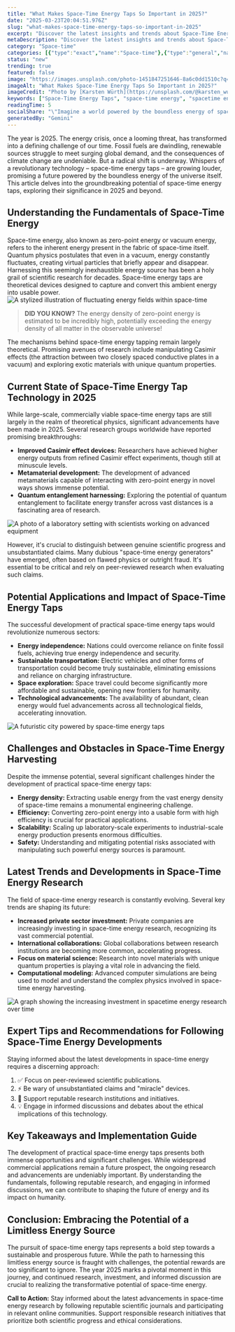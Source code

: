 ```yaml
---
title: "What Makes Space-Time Energy Taps So Important in 2025?"
date: "2025-03-23T20:04:51.976Z"
slug: "what-makes-space-time-energy-taps-so-important-in-2025"
excerpt: "Discover the latest insights and trends about Space-Time Energy Taps. This comprehensive guide covers everything you need to know about Space-Time Energy Taps in 2025."
metaDescription: "Discover the latest insights and trends about Space-Time Energy Taps. This comprehensive guide covers everything you need to know about Space-Time Energy T..."
category: "Space-time"
categories: [{"type":"exact","name":"Space-time"},{"type":"general","name":"Physics"},{"type":"medium","name":"Theoretical Physics"},{"type":"specific","name":"Quantum Field Theory"},{"type":"niche","name":"Casimir Effect"}]
status: "new"
trending: true
featured: false
image: "https://images.unsplash.com/photo-1451847251646-8a6c0dd1510c?q=85&w=1200&fit=max&fm=webp&auto=compress"
imageAlt: "What Makes Space-Time Energy Taps So Important in 2025?"
imageCredit: "Photo by [Karsten Würth](https://unsplash.com/@karsten_wuerth) on Unsplash"
keywords: ["Space-Time Energy Taps", "space-time energy", "spacetime energy tap technology", "free energy spacetime", "zero point energy tapping", "spacetime energy harvesting", "buy spacetime energy device", "spacetime energy generator", "how to tap spacetime energy", "spacetime energy research"]
readingTime: 5
socialShare: "\"Imagine a world powered by the boundless energy of space-time itself.  The breakthroughs in spacetime energy research in 2025 are bringing this incredible possibility closer to reality.\""
generatedBy: "Gemini"
---
```




The year is 2025.  The energy crisis, once a looming threat, has transformed into a defining challenge of our time.  Fossil fuels are dwindling, renewable sources struggle to meet surging global demand, and the consequences of climate change are undeniable. But a radical shift is underway.  Whispers of a revolutionary technology – space-time energy taps – are growing louder, promising a future powered by the boundless energy of the universe itself.  This article delves into the groundbreaking potential of space-time energy taps, exploring their significance in 2025 and beyond.

## Understanding the Fundamentals of Space-Time Energy

Space-time energy, also known as zero-point energy or vacuum energy, refers to the inherent energy present in the fabric of space-time itself.  Quantum physics postulates that even in a vacuum, energy constantly fluctuates, creating virtual particles that briefly appear and disappear.  Harnessing this seemingly inexhaustible energy source has been a holy grail of scientific research for decades.  Space-time energy taps are theoretical devices designed to capture and convert this ambient energy into usable power. ![A stylized illustration of fluctuating energy fields within space-time](https://images.unsplash.com/photo-1484589065579-248aad0d8b13?q=85&w=1200&fit=max&fm=webp&auto=compress)

> **DID YOU KNOW?**  The energy density of zero-point energy is estimated to be incredibly high, potentially exceeding the energy density of all matter in the observable universe!

The mechanisms behind space-time energy tapping remain largely theoretical.  Promising avenues of research include manipulating Casimir effects (the attraction between two closely spaced conductive plates in a vacuum) and exploring exotic materials with unique quantum properties.

## Current State of Space-Time Energy Tap Technology in 2025

While large-scale, commercially viable space-time energy taps are still largely in the realm of theoretical physics, significant advancements have been made in 2025. Several research groups worldwide have reported promising breakthroughs:

* **Improved Casimir effect devices:** Researchers have achieved higher energy outputs from refined Casimir effect experiments, though still at minuscule levels.
* **Metamaterial development:**  The development of advanced metamaterials capable of interacting with zero-point energy in novel ways shows immense potential.
* **Quantum entanglement harnessing:**  Exploring the potential of quantum entanglement to facilitate energy transfer across vast distances is a fascinating area of research.

![A photo of a laboratory setting with scientists working on advanced equipment](https://images.unsplash.com/photo-1446776709462-d6b525c57bd3?q=85&w=1200&fit=max&fm=webp&auto=compress)

However, it's crucial to distinguish between genuine scientific progress and unsubstantiated claims.  Many dubious "space-time energy generators" have emerged, often based on flawed physics or outright fraud.  It's essential to be critical and rely on peer-reviewed research when evaluating such claims.

## Potential Applications and Impact of Space-Time Energy Taps

The successful development of practical space-time energy taps would revolutionize numerous sectors:

* **Energy independence:**  Nations could overcome reliance on finite fossil fuels, achieving true energy independence and security.
* **Sustainable transportation:**  Electric vehicles and other forms of transportation could become truly sustainable, eliminating emissions and reliance on charging infrastructure.
* **Space exploration:**  Space travel could become significantly more affordable and sustainable, opening new frontiers for humanity.
* **Technological advancements:**  The availability of abundant, clean energy would fuel advancements across all technological fields, accelerating innovation.

![A futuristic city powered by space-time energy taps](https://images.unsplash.com/photo-1447433589675-4aaa569f3e05?q=85&w=1200&fit=max&fm=webp&auto=compress)

## Challenges and Obstacles in Space-Time Energy Harvesting

Despite the immense potential, several significant challenges hinder the development of practical space-time energy taps:

* **Energy density:**  Extracting usable energy from the vast energy density of space-time remains a monumental engineering challenge.
* **Efficiency:**  Converting zero-point energy into a usable form with high efficiency is crucial for practical applications.
* **Scalability:**  Scaling up laboratory-scale experiments to industrial-scale energy production presents enormous difficulties.
* **Safety:**  Understanding and mitigating potential risks associated with manipulating such powerful energy sources is paramount.

## Latest Trends and Developments in Space-Time Energy Research

The field of space-time energy research is constantly evolving.  Several key trends are shaping its future:

* **Increased private sector investment:**  Private companies are increasingly investing in space-time energy research, recognizing its vast commercial potential.
* **International collaborations:**  Global collaborations between research institutions are becoming more common, accelerating progress.
* **Focus on material science:**  Research into novel materials with unique quantum properties is playing a vital role in advancing the field.
* **Computational modeling:**  Advanced computer simulations are being used to model and understand the complex physics involved in space-time energy harvesting.

![A graph showing the increasing investment in spacetime energy research over time](https://images.unsplash.com/photo-1541873676-a18131494184?q=85&w=1200&fit=max&fm=webp&auto=compress)

## Expert Tips and Recommendations for Following Space-Time Energy Developments

Staying informed about the latest developments in space-time energy requires a discerning approach:

1. ✅ Focus on peer-reviewed scientific publications.
2. ⚡ Be wary of unsubstantiated claims and "miracle" devices.
3. 🔑 Support reputable research institutions and initiatives.
4. 💡 Engage in informed discussions and debates about the ethical implications of this technology.

## Key Takeaways and Implementation Guide

The development of practical space-time energy taps presents both immense opportunities and significant challenges.  While widespread commercial applications remain a future prospect, the ongoing research and advancements are undeniably important.  By understanding the fundamentals, following reputable research, and engaging in informed discussions, we can contribute to shaping the future of energy and its impact on humanity.

## Conclusion: Embracing the Potential of a Limitless Energy Source

The pursuit of space-time energy taps represents a bold step towards a sustainable and prosperous future.  While the path to harnessing this limitless energy source is fraught with challenges, the potential rewards are too significant to ignore.  The year 2025 marks a pivotal moment in this journey, and continued research, investment, and informed discussion are crucial to realizing the transformative potential of space-time energy.

**Call to Action:**  Stay informed about the latest advancements in space-time energy research by following reputable scientific journals and participating in relevant online communities.  Support responsible research initiatives that prioritize both scientific progress and ethical considerations.

